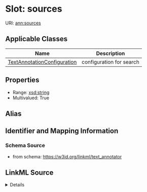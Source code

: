 # Slot: sources

URI: [ann:sources](https://w3id.org/linkml/text_annotator/sources)



<!-- no inheritance hierarchy -->




## Applicable Classes

| Name | Description |
| --- | --- |
[TextAnnotationConfiguration](TextAnnotationConfiguration.md) | configuration for search






## Properties

* Range: [xsd:string](http://www.w3.org/2001/XMLSchema#string)
* Multivalued: True







## Alias




## Identifier and Mapping Information







### Schema Source


* from schema: https://w3id.org/linkml/text_annotator




## LinkML Source

<details>
```yaml
name: sources
from_schema: https://w3id.org/linkml/text_annotator
rank: 1000
multivalued: true
alias: sources
owner: TextAnnotationConfiguration
domain_of:
- TextAnnotationConfiguration
range: string

```
</details>